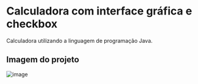 
# Calculadora com interface gráfica e checkbox


Calculadora utilizando a linguagem de programação Java.

## Imagem do projeto
![image](https://user-images.githubusercontent.com/72284498/194196097-d9fd0b0f-d1c6-40f3-84ce-bc4a7e31c21a.png)
